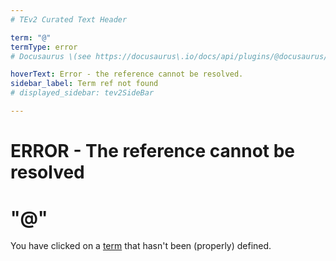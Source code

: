 ```yaml
---
# TEv2 Curated Text Header

term: "@"
termType: error
# Docusaurus \(see https://docusaurus\.io/docs/api/plugins/@docusaurus/plugin-content-docs#markdown-front-matter\):

hoverText: Error - the reference cannot be resolved.
sidebar_label: Term ref not found
# displayed_sidebar: tev2SideBar

---
```


# ERROR - The reference cannot be resolved

# "@"

You have clicked on a [term](@) that hasn't been (properly) defined.